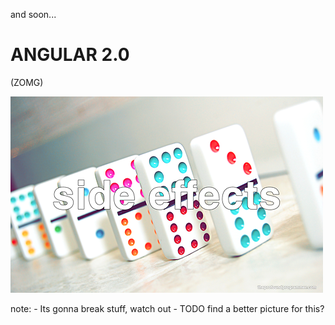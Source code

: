 and soon...

# ANGULAR 2.0

(ZOMG)

![everything breaks](img/side-effects.png)

note:
    - Its gonna break stuff, watch out
    - TODO find a better picture for this?
